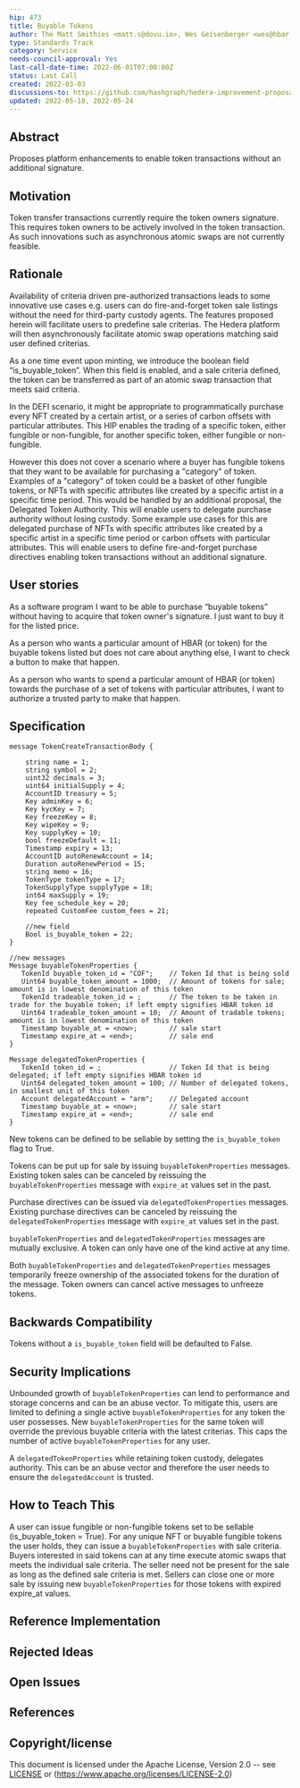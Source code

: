 ```yaml
---
hip: 473
title: Buyable Tokens
author: The Matt Smithies <matt.s@dovu.io>, Wes Geisenberger <wes@hbar.fund>, Brian Johnson <johnsonb@objectcomputing.com>, Ciju John <johnc@objectcomputing.com>, Andy Gastwirth <andrew.gastwirth@dlapiper.com>, Jo Vercammen <jo.vercammen@meeco.me>
type: Standards Track
category: Service
needs-council-approval: Yes
last-call-date-time: 2022-06-01T07:00:00Z
status: Last Call
created: 2022-03-03
discussions-to: https://github.com/hashgraph/hedera-improvement-proposal/discussions/485
updated: 2022-05-18, 2022-05-24
---
```


## Abstract

Proposes platform enhancements to enable token transactions without an additional signature.

## Motivation

Token transfer transactions currently require the token owners signature. This requires token owners to be actively involved in the token transaction. As such innovations such as asynchronous atomic swaps are not currently feasible.

## Rationale

Availability of criteria driven pre-authorized transactions leads to some innovative use cases e.g. users can do fire-and-forget token sale listings without the need for third-party custody agents. The features proposed herein will facilitate users to predefine sale criterias. The Hedera platform will then asynchronously facilitate atomic swap operations matching said user defined criterias.

As a one time event upon minting, we introduce the boolean field “is_buyable_token”. When this field is enabled, and a sale criteria defined, the token can be transferred as part of an atomic swap transaction that meets said criteria.

In the DEFI scenario, it might be appropriate to programmatically purchase every NFT created by a certain artist, or a series of carbon offsets with particular attributes. This HIP enables the trading of a specific token, either fungible or non-fungible, for another specific token, either fungible or non-fungible.

However this does not cover a scenario where a buyer has fungible tokens that they want to be available for purchasing a "category" of token. Examples of a "category" of token could be a basket of other fungible tokens, or NFTs with specific attributes like created by a specific artist in a specific time period. This would be handled by an additional proposal, the Delegated Token Authority. This will enable users to delegate purchase authority without losing custody. Some example use cases for this are delegated purchase of NFTs with specific attributes like created by a specific artist in a specific time period or carbon offsets with particular attributes. This will enable users to define fire-and-forget purchase directives enabling token transactions without an additional signature.

## User stories

As a software program I want to be able to purchase “buyable tokens” without having to acquire that token owner's signature. I just want to buy it for the listed price.

As a person who wants a particular amount of HBAR (or token) for the buyable tokens listed but does not care about anything else, I want to check a button to make that happen.

As a person who wants to spend a particular amount of HBAR (or token) towards the purchase of a set of tokens with particular attributes, I want to authorize a trusted party to make that happen.
  
## Specification

```
message TokenCreateTransactionBody {

    string name = 1;
    string symbol = 2;
    uint32 decimals = 3;
    uint64 initialSupply = 4;
    AccountID treasury = 5;
    Key adminKey = 6;
    Key kycKey = 7;
    Key freezeKey = 8;
    Key wipeKey = 9;
    Key supplyKey = 10;
    bool freezeDefault = 11;
    Timestamp expiry = 13;
    AccountID autoRenewAccount = 14;
    Duration autoRenewPeriod = 15;
    string memo = 16;
    TokenType tokenType = 17;
    TokenSupplyType supplyType = 18;
    int64 maxSupply = 19;
    Key fee_schedule_key = 20;
    repeated CustomFee custom_fees = 21;

    //new field
    Bool is_buyable_token = 22;
}

//new messages
Message buyableTokenProperties {
   TokenId buyable_token_id = "COF";    // Token Id that is being sold
   Uint64 buyable_token_amount = 1000;  // Amount of tokens for sale; amount is in lowest denomination of this token
   TokenId tradeable_token_id = ;       // The token to be taken in trade for the buyable token; if left empty signifies HBAR token id
   Uint64 tradeable_token_amount = 10;  // Amount of tradable tokens; amount is in lowest denomination of this token
   Timestamp buyable_at = <now>;        // sale start
   Timestamp expire_at = <end>;         // sale end
}

Message delegatedTokenProperties {
   TokenId token_id = ;                 // Token Id that is being delegated; if left empty signifies HBAR token id
   Uint64 delegated_token_amount = 100; // Number of delegated tokens, in smallest unit of this token
   Account delegatedAccount = "arm";    // Delegated account
   Timestamp buyable_at = <now>;        // sale start
   Timestamp expire_at = <end>;         // sale end
}
```

New tokens can be defined to be sellable by setting the `is_buyable_token` flag to True.

Tokens can be put up for sale by issuing `buyableTokenProperties` messages. Existing token sales can be canceled by reissuing the `buyableTokenProperties` message with `expire_at` values set in the past.

Purchase directives can be issued via `delegatedTokenProperties` messages. Existing purchase directives can be canceled by reissuing the `delegatedTokenProperties` message with `expire_at` values set in the past.

`buyableTokenProperties` and `delegatedTokenProperties` messages are mutually exclusive. A token can only have one of the kind active at any time.

Both `buyableTokenProperties` and `delegatedTokenProperties` messages temporarily freeze ownership of the associated tokens for the duration of the message. Token owners can cancel active messages to unfreeze tokens.


## Backwards Compatibility

Tokens without a `is_buyable_token` field will be defaulted to False.

## Security Implications

Unbounded growth of `buyableTokenProperties` can lend to performance and storage concerns and can be an abuse vector. To mitigate this, users are limited to defining a single active `buyableTokenProperties` for any token the user possesses. New `buyableTokenProperties` for the same token will override the previous buyable criteria with the latest criterias. This caps the number of active `buyableTokenProperties` for any user.

A `delegatedTokenProperties` while retaining token custody, delegates authority. This can be an abuse vector and therefore the user needs to ensure the `delegatedAccount` is trusted.

## How to Teach This

A user can issue fungible or non-fungible tokens set to be sellable (is_buyable_token = True). For any unique NFT or buyable fungible tokens the user holds, they can issue a `buyableTokenProperties` with sale criteria. Buyers interested in said tokens can at any time execute atomic swaps that meets the individual sale criteria. The seller need not be present for the sale as long as the defined sale criteria is met. Sellers can close one or more sale by issuing new `buyableTokenProperties` for those tokens with expired expire_at values.

## Reference Implementation

## Rejected Ideas

## Open Issues

## References

## Copyright/license

This document is licensed under the Apache License, Version 2.0 -- see [LICENSE](../LICENSE) or (https://www.apache.org/licenses/LICENSE-2.0)